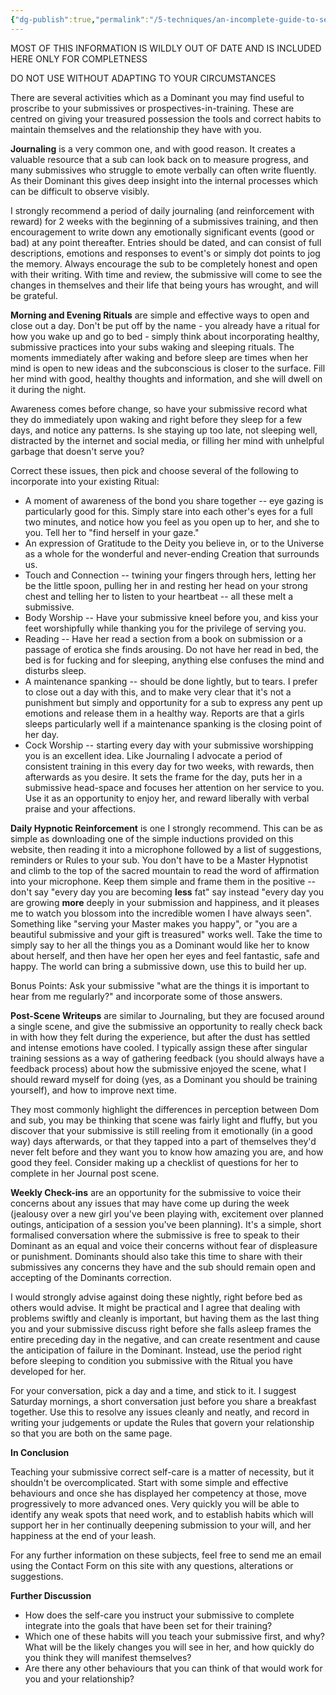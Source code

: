 ```yaml
---
{"dg-publish":true,"permalink":"/5-techniques/an-incomplete-guide-to-self-care-for-submissives/"}
---
```



MOST OF THIS INFORMATION IS WILDLY OUT OF DATE AND IS INCLUDED HERE ONLY FOR COMPLETNESS

DO NOT USE WITHOUT ADAPTING TO YOUR CIRCUMSTANCES

There are several activities which as a Dominant you may find useful to proscribe to your submissives or prospectives-in-training. These are centred on giving your treasured possession the tools and correct habits to maintain themselves and the relationship they have with you.

**Journaling** is a very common one, and with good reason. It creates a valuable resource that a sub can look back on to measure progress, and many submissives who struggle to emote verbally can often write fluently. As their Dominant this gives deep insight into the internal processes which can be difficult to observe visibly.

I strongly recommend a period of daily journaling (and reinforcement with reward) for 2 weeks with the beginning of a submissives training, and then encouragement to write down any emotionally significant events (good or bad) at any point thereafter. Entries should be dated, and can consist of full descriptions, emotions and responses to event's or simply dot points to jog the memory. Always encourage the sub to be completely honest and open with their writing. With time and review, the submissive will come to see the changes in themselves and their life that being yours has wrought, and will be grateful.

**Morning and Evening Rituals** are simple and effective ways to open and close out a day. Don't be put off by the name - you already have a ritual for how you wake up and go to bed - simply think about incorporating healthy, submissive practices into your subs waking and sleeping rituals. The moments immediately after waking and before sleep are times when her mind is open to new ideas and the subconscious is closer to the surface. Fill her mind with good, healthy thoughts and information, and she will dwell on it during the night.

Awareness comes before change, so have your submissive record what they do immediately upon waking and right before they sleep for a few days, and notice any patterns. Is she staying up too late, not sleeping well, distracted by the internet and social media, or filling her mind with unhelpful garbage that doesn't serve you?

Correct these issues, then pick and choose several of the following to incorporate into your existing Ritual:

*   A moment of awareness of the bond you share together -- eye gazing is particularly good for this. Simply stare into each other's eyes for a full two minutes, and notice how you feel as you open up to her, and she to you. Tell her to "find herself in your gaze."
*   An expression of Gratitude to the Deity you believe in, or to the Universe as a whole for the wonderful and never-ending Creation that surrounds us.
*   Touch and Connection -- twining your fingers through hers, letting her be the little spoon, pulling her in and resting her head on your strong chest and telling her to listen to your heartbeat -- all these melt a submissive.
*   Body Worship -- Have your submissive kneel before you, and kiss your feet worshipfully while thanking you for the privilege of serving you.
*   Reading -- Have her read a section from a book on submission or a passage of erotica she finds arousing. Do not have her read in bed, the bed is for fucking and for sleeping, anything else confuses the mind and disturbs sleep.
*   A maintenance spanking -- should be done lightly, but to tears. I prefer to close out a day with this, and to make very clear that it's not a punishment but simply and opportunity for a sub to express any pent up emotions and release them in a healthy way. Reports are that a girls sleeps particularly well if a maintenance spanking is the closing point of her day.
*   Cock Worship -- starting every day with your submissive worshipping you is an excellent idea. Like Journaling I advocate a period of consistent training in this every day for two weeks, with rewards, then afterwards as you desire. It sets the frame for the day, puts her in a submissive head-space and focuses her attention on her service to you. Use it as an opportunity to enjoy her, and reward liberally with verbal praise and your affections.

**Daily Hypnotic Reinforcement** is one I strongly recommend. This can be as simple as downloading one of the simple inductions provided on this website, then reading it into a microphone followed by a list of suggestions, reminders or Rules to your sub. You don't have to be a Master Hypnotist and climb to the top of the sacred mountain to read the word of affirmation into your microphone. Keep them simple and frame them in the positive -- don't say "every day you are becoming **less** fat" say instead "every day you are growing **more** deeply in your submission and happiness, and it pleases me to watch you blossom into the incredible women I have always seen". Something like "serving your Master makes you happy", or "you are a beautiful submissive and your gift is treasured" works well. Take the time to simply say to her all the things you as a Dominant would like her to know about herself, and then have her open her eyes and feel fantastic, safe and happy. The world can bring a submissive down, use this to build her up.

Bonus Points: Ask your submissive "what are the things it is important to hear from me regularly?" and incorporate some of those answers.

**Post-Scene Writeups** are similar to Journaling, but they are focused around a single scene, and give the submissive an opportunity to really check back in with how they felt during the experience, but after the dust has settled and intense emotions have cooled. I typically assign these after singular training sessions as a way of gathering feedback (you should always have a feedback process) about how the submissive enjoyed the scene, what I should reward myself for doing (yes, as a Dominant you should be training yourself), and how to improve next time.

They most commonly highlight the differences in perception between Dom and sub, you may be thinking that scene was fairly light and fluffy, but you discover that your submissive is still reeling from it emotionally (in a good way) days afterwards, or that they tapped into a part of themselves they'd never felt before and they want you to know how amazing you are, and how good they feel. Consider making up a checklist of questions for her to complete in her Journal post scene.

**Weekly Check-ins** are an opportunity for the submissive to voice their concerns about any issues that may have come up during the week (jealousy over a new girl you've been playing with, excitement over planned outings, anticipation of a session you've been planning). It's a simple, short formalised conversation where the submissive is free to speak to their Dominant as an equal and voice their concerns without fear of displeasure or punishment. Dominants should also take this time to share with their submissives any concerns they have and the sub should remain open and accepting of the Dominants correction.

I would strongly advise against doing these nightly, right before bed as others would advise. It might be practical and I agree that dealing with problems swiftly and cleanly is important, but having them as the last thing you and your submissive discuss right before she falls asleep frames the entire preceding day in the negative, and can create resentment and cause the anticipation of failure in the Dominant. Instead, use the period right before sleeping to condition you submissive with the Ritual you have developed for her.

For your conversation, pick a day and a time, and stick to it. I suggest Saturday mornings, a short conversation just before you share a breakfast together. Use this to resolve any issues cleanly and neatly, and record in writing your judgements or update the Rules that govern your relationship so that you are both on the same page.

**In Conclusion**

Teaching your submissive correct self-care is a matter of necessity, but it shouldn't be overcomplicated. Start with some simple and effective behaviours and once she has displayed her competency at those, move progressively to more advanced ones. Very quickly you will be able to identify any weak spots that need work, and to establish habits which will support her in her continually deepening submission to your will, and her happiness at the end of your leash.

For any further information on these subjects, feel free to send me an email using the Contact Form on this site with any questions, alterations or suggestions.

**Further Discussion**

*   How does the self-care you instruct your submissive to complete integrate into the goals that have been set for their training?
*   Which one of these habits will you teach your submissive first, and why? What will be the likely changes you will see in her, and how quickly do you think they will manifest themselves?
*   Are there any other behaviours that you can think of that would work for you and your relationship?




